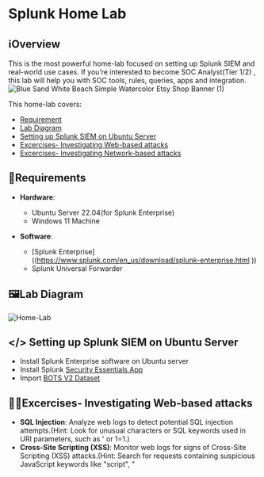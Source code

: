 # Splunk Home Lab

## ℹ️Overview

This is the most powerful home-lab focused on setting up Splunk SIEM and real-world use cases. If you’re interested to become SOC Analyst(Tier 1/2) , this lab will help you with SOC tools, rules, queries, apps and integration.
![Blue Sand White Beach Simple Watercolor Etsy Shop Banner (1)](https://drive.google.com/file/d/1QyyufJ5xH0RSZp-SDUX1i-P6PS7iq913/view)

This home-lab covers:
- [Requirement](https://github.com/mchyasn/Splunk-SIEM-Lab/tree/main?tab=readme-ov-file#requirements)
- [Lab Diagram](https://github.com/mchyasn/Splunk-SIEM-Lab/tree/main?tab=readme-ov-file#%EF%B8%8Flab-diagram)
- [Setting up Splunk SIEM on Ubuntu Server](https://github.com/0xrajneesh/Splunk-SIEM-Home-Lab?tab=readme-ov-file#-setting-up-splunk-siem-on-ubuntu-server)
- [Excercises- Investigating Web-based attacks](https://github.com/0xrajneesh/Splunk-SIEM-Home-Lab?tab=readme-ov-file#excercises--investigating-web-based-attacks)
- [Excercises- Investigating Network-based attacks](https://github.com/0xrajneesh/Splunk-SIEM-Home-Lab?tab=readme-ov-file#excercises--investigating-network-based-attacks)

## 🧮Requirements

- **Hardware**:
  - Ubuntu Server 22.04(for Splunk Enterprise)
  - Windows 11 Machine

- **Software**:
  - [Splunk Enterprise]((https://www.splunk.com/en_us/download/splunk-enterprise.html )) 
  - Splunk Universal Forwarder
  
  

## 🖼️Lab Diagram

![Home-Lab](https://github.com/0xrajneesh/Home-Lab/assets/40385860/2a1f4e02-3ae9-4d47-8e09-9370548035ed)


## </> Setting up Splunk SIEM on Ubuntu Server
- Install Splunk Enterprise software on Ubuntu server    
- Install Splunk [Security Essentials App]((https://splunkbase.splunk.com/app/3435))  
- Import [BOTS V2 Dataset](https://s3.amazonaws.com/botsdataset/botsv2/botsv2_data_set_attack_only.tgz)  

## 🧑‍💻Excercises- Investigating Web-based attacks
- **SQL Injection**: Analyze web logs to detect potential SQL injection attempts.(Hint: Look for unusual characters or SQL keywords used in URI parameters, such as ' or 1=1.)  
- **Cross-Site Scripting (XSS)**: Monitor web logs for signs of Cross-Site Scripting (XSS) attacks.(Hint: Search for requests containing suspicious JavaScript keywords like "script", "<script>", or "onload".)   
- **Cross-Site Request Forgery**: Identify potential Cross-Site Request Forgery (CSRF) attacks in web logs.(Hint: Look for requests with unexpected or unauthorized actions, such as changes in user settings or profile information.)  
- **Directory Traversal**: Search for indications of Directory Traversal attacks in web logs.(Hint:  Check for requests containing "../" or "%2e%2e/" sequences in the URI, attempting to access files outside the web root.)
- **Brute Force**: Monitor access logs for patterns indicative of brute force attacks.(Hint: Look for repeated login attempts from the same IP address or requests with multiple failed authentication attempts.)  
- **Session Hijacking**: Detect potential session hijacking attempts by analyzing web logs.(Hint: Look for multiple logins from different IP addresses for the same user account in a short time frame.)  
- **Remote Code Execution**: Identify potential Remote Code Execution (RCE) attempts in web logs.(Hint: Look for requests with unusual file extensions or commands that may indicate attempts to execute arbitrary code on the server.)  
- **XXL External Entity**: Search for indications of XML External Entity (XXE) attacks in web logs.(Hint: Look for requests with XML payloads containing references to external entities or unusual XML processing instructions.)  
- **Insecure Deserialization Detection**: Detect potential Insecure Deserialization attempts in web logs.(Hint: Look for requests with serialized data or references to known serialization libraries vulnerable to exploitation.)  
- **SSRF Detection**: Monitor web logs for signs of Server-Side Request Forgery (SSRF) attacks.(Hint: Look for requests with URLs pointing to internal or sensitive resources, or containing unexpected protocols like "file://" or "gopher://".)

## 🧑‍💻Excercises- Investigating Network-based attacks
- **Port Scanning**: Detect port scanning activities in network logs.(Hint: Look for a large number of connection attempts from the same source IP to different destination ports within a short time frame.)  
- **DDoS Attack**: Identify Distributed Denial of Service (DDoS) attacks in network logs.(Hint:  Watch for a sudden increase in traffic volume or a high number of connection requests to a single destination IP or port from multiple source IPs.)   
- **Brute Force SSH Attack**: Detect brute force SSH login attempts in authentication logs.(Hint: Check for repeated failed login attempts from the same source IP address within a short time frame.)  
- **DNS Tunneling**:  Identify DNS tunneling activities in DNS logs.(Hint: Look for DNS queries with abnormally large query sizes, which may indicate DNS tunneling attempts to exfiltrate data.)
- **Malicious Payload**: Detect known malicious payloads in network logs using Suricata IDS or Zeek IDS.(Hint:  Search for network logs containing signatures or indicators associated with known malware or exploit kits.)  
- **Malicious File Download**:  Detect malicious file downloads in HTTP server logs.(Hint: Search for HTTP requests with file extensions commonly associated with malware, such as ".exe" or ".dll".)  
- **Network Reconnaissance**: Identify network reconnaissance activities in network logs using Suricata IDS.(Hint: Look for network logs containing events indicative of port scanning activities, such as multiple connection attempts from the same source IP to different destination IPs.)  
- **Man-in-the-Middle (MitM) Attack**: Detect potential Man-in-the-Middle (MitM) attacks in network logs.(Hint: Look for network logs indicating rejected connections or SYN packets without completing the TCP handshake, which may suggest ARP spoofing or MitM attacks.)  
- **Data Exfiltration**:  Identify data exfiltration attempts in network logs.(Hint: Look for network logs containing large outbound data transfers or unusually high volumes of data transmitted from internal to external destinations, which may indicate data exfiltration attempts.)



